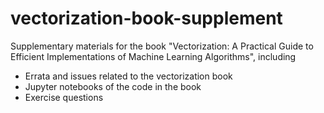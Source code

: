 # vectorization-book-supplement

Supplementary materials for the book "Vectorization: A Practical Guide to Efficient Implementations of Machine Learning Algorithms", including

* Errata and issues related to the vectorization book
* Jupyter notebooks of the code in the book
* Exercise questions
